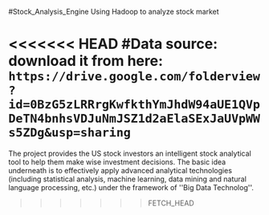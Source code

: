 #Stock_Analysis_Engine
Using Hadoop to analyze stock market

<<<<<<< HEAD
#Data source:
download it from here:
`https://drive.google.com/folderview?id=0BzG5zLRRrgKwfkthYmJhdW94aUE1QVpDeTN4bnhsVDJuNmJSZ1d2aElaSExJaUVpWWs5ZDg&usp=sharing`
=======

The project provides the US stock investors an intelligent stock analytical tool to help them make wise investment decisions. The basic idea underneath is to effectively apply advanced analytical technologies (including statistical analysis, machine learning, data mining and natural language processing, etc.) under the framework of ''Big Data Technolog''. 
>>>>>>> FETCH_HEAD
